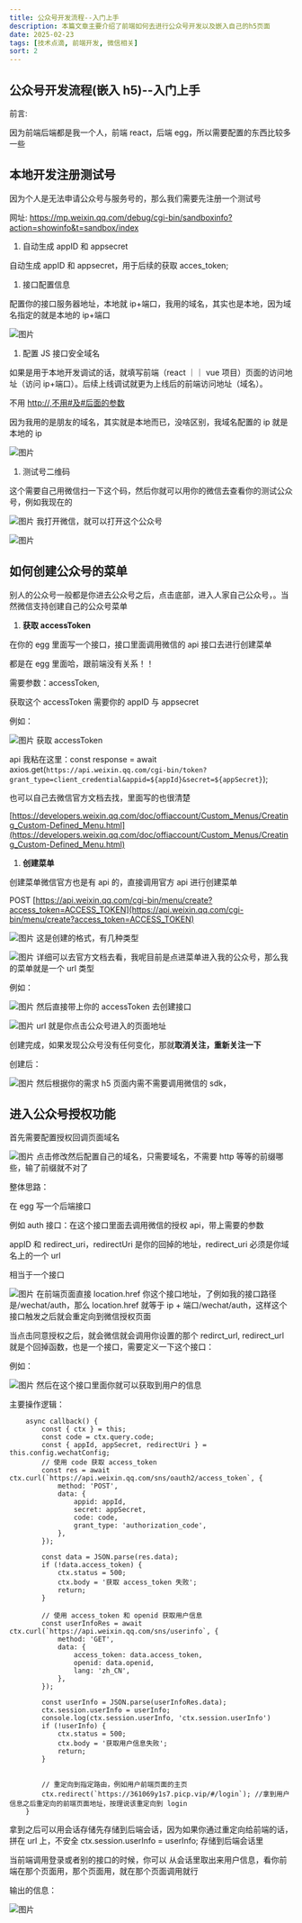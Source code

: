 ```yaml
---
title: 公众号开发流程--入门上手
description: 本篇文章主要介绍了前端如何去进行公众号开发以及嵌入自己的h5页面
date: 2025-02-23
tags: [技术点滴, 前端开发, 微信相关]
sort: 2
---
```


## 公众号开发流程(嵌入 h5)--入门上手

前言:

因为前端后端都是我一个人，前端 react，后端 egg，所以需要配置的东西比较多一些

## 本地开发注册测试号

因为个人是无法申请公众号与服务号的，那么我们需要先注册一个测试号

网址: https://mp.weixin.qq.com/debug/cgi-bin/sandboxinfo?action=showinfo&t=sandbox/index

1. 自动生成 appID 和 appsecret

自动生成 appID 和 appsecret，用于后续的获取 acces_token;

1. 接口配置信息

配置你的接口服务器地址，本地就 ip+端口，我用的域名，其实也是本地，因为域名指定的就是本地的 ip+端口

![图片](/mardownImg/public/markdown-images/0b4c303f81ec39d14958ad52757af99c.png)

1. 配置 JS 接口安全域名

如果是用于本地开发调试的话，就填写前端（react ｜｜ vue 项目）页面的访问地址（访问 ip+端口）。后续上线调试就更为上线后的前端访问地址（域名）。

不用 [http://,不用#及#后面的参数](http://,不用#及#后面的参数)

因为我用的是朋友的域名，其实就是本地而已，没啥区别，我域名配置的 ip 就是本地的 ip

![图片](/mardownImg/public/markdown-images/780480d267339b8699037949434d1313.png)

1. 测试号二维码

这个需要自己用微信扫一下这个码，然后你就可以用你的微信去查看你的测试公众号，例如我现在的

![图片](/mardownImg/public/markdown-images/309f0e48f39a4f795b587d8f429cd559.png)
我打开微信，就可以打开这个公众号

![图片](/mardownImg/public/markdown-images/a36c440edbba0f3138ab9cc31ce484bd.png)

## 如何创建公众号的菜单

别人的公众号一般都是你进去公众号之后，点击底部，进入人家自己公众号，。当然微信支持创建自己的公众号菜单

1. **获取 accessToken**

在你的 egg 里面写一个接口，接口里面调用微信的 api 接口去进行创建菜单

都是在 egg 里面哈，跟前端没有关系！！

需要参数：accessToken,

获取这个 accessToken 需要你的 appID 与 appsecret

例如：

![图片](/mardownImg/public/markdown-images/250934553691a251ba1d0b8605b2dfbb.png)
获取 accessToken

api 我粘在这里：const response = await axios.get(`https://api.weixin.qq.com/cgi-bin/token?grant_type=client_credential&appid=${appId}&secret=${appSecret}`);

也可以自己去微信官方文档去找，里面写的也很清楚

[https://developers.weixin.qq.com/doc/offiaccount/Custom_Menus/Creating_Custom-Defined_Menu.html](https://developers.weixin.qq.com/doc/offiaccount/Custom_Menus/Creating_Custom-Defined_Menu.html)

1. **创建菜单**

创建菜单微信官方也是有 api 的，直接调用官方 api 进行创建菜单

POST [https://api.weixin.qq.com/cgi-bin/menu/create?access_token=ACCESS_TOKEN](https://api.weixin.qq.com/cgi-bin/menu/create?access_token=ACCESS_TOKEN)

![图片](/mardownImg/public/markdown-images/8d95c260d0327b65918d176de727f897.png)
这是创建的格式，有几种类型

![图片](/mardownImg/public/markdown-images/4e18bc32c288aad45f0d3c99a43ac527.png)
详细可以去官方文档去看，我呢目前是点进菜单进入我的公众号，那么我的菜单就是一个 url 类型

例如：

![图片](/mardownImg/public/markdown-images/532f83fe1a69a48ae5e58e2f33bf3f31.png)
然后直接带上你的 accessToken 去创建接口

![图片](/mardownImg/public/markdown-images/a44fa57341d267a1cfb06308dbf42b3d.png)
url 就是你点击公众号进入的页面地址

创建完成，如果发现公众号没有任何变化，那就**取消关注，重新关注一下**

创建后：

![图片](/mardownImg/public/markdown-images/08c303902f14356c53ca7587963ee9f7.png)
然后根据你的需求 h5 页面内需不需要调用微信的 sdk，

## 进入公众号授权功能

首先需要配置授权回调页面域名

![图片](/mardownImg/public/markdown-images/82d07b3cfd09def455e1906ccd6ce0f7.png)
点击修改然后配置自己的域名，只需要域名，不需要 http 等等的前缀哪些，输了前缀就不对了

整体思路：

在 egg 写一个后端接口

例如 auth 接口：在这个接口里面去调用微信的授权 api，带上需要的参数

appID 和 redirect_uri，redirectUri 是你的回掉的地址，redirect_uri 必须是你域名上的一个 url

相当于一个接口

![图片](/mardownImg/public/markdown-images/1136d8e57d205c186702a41467329bcb.png)
在前端页面直接 location.href 你这个接口地址，了例如我的接口路径是/wechat/auth，那么 location.href 就等于 ip + 端口/wechat/auth，这样这个接口触发之后就会重定向到微信授权页面

当点击同意授权之后，就会微信就会调用你设置的那个 redirct_url, redirect_url 就是个回掉函数，也是一个接口，需要定义一下这个接口：

例如：

![图片](/mardownImg/public/markdown-images/eb7727e86963cd66a9d4ef72bb6208fd.png)
然后在这个接口里面你就可以获取到用户的信息

主要操作逻辑：

```plain
    async callback() {
        const { ctx } = this;
        const code = ctx.query.code;
        const { appId, appSecret, redirectUri } = this.config.wechatConfig;
        // 使用 code 获取 access_token
        const res = await ctx.curl(`https://api.weixin.qq.com/sns/oauth2/access_token`, {
            method: 'POST',
            data: {
                appid: appId,
                secret: appSecret,
                code: code,
                grant_type: 'authorization_code',
            },
        });

        const data = JSON.parse(res.data);
        if (!data.access_token) {
            ctx.status = 500;
            ctx.body = '获取 access_token 失败';
            return;
        }

        // 使用 access_token 和 openid 获取用户信息
        const userInfoRes = await ctx.curl(`https://api.weixin.qq.com/sns/userinfo`, {
            method: 'GET',
            data: {
                access_token: data.access_token,
                openid: data.openid,
                lang: 'zh_CN',
            },
        });

        const userInfo = JSON.parse(userInfoRes.data);
        ctx.session.userInfo = userInfo;
        console.log(ctx.session.userInfo, 'ctx.session.userInfo')
        if (!userInfo) {
            ctx.status = 500;
            ctx.body = '获取用户信息失败';
            return;
        }


        // 重定向到指定路由，例如用户前端页面的主页
        ctx.redirect(`https://361069y1s7.picp.vip/#/login`); //拿到用户信息之后重定向的前端页面地址，按理说该重定向到 login
    }
```

拿到之后可以用会话存储先存储到后端会话，因为如果你通过重定向给前端的话，拼在 url 上，不安全
ctx.session.userInfo = userInfo; 存储到后端会话里

当前端调用登录或者别的接口的时候，你可以 从会话里取出来用户信息，看你前端在那个页面用，那个页面用，就在那个页面调用就行

输出的信息：

![图片](/mardownImg/public/markdown-images/82363a496c623238355de5229b50b037.png)
